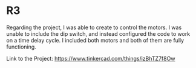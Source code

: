 # R3
 
Regarding the project, I was able to create to control the motors. I was unable to include the dip switch, and instead configured the code to work on a time delay cycle.
I included both motors and both of them are fully functioning. 

Link to the Project: https://www.tinkercad.com/things/izBhTZ7f8Ow
